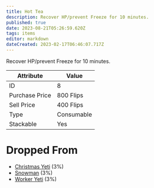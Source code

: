 ```yaml
---
title: Hot Tea
description: Recover HP/prevent Freeze for 10 minutes.
published: true
date: 2023-08-21T05:26:59.620Z
tags: items
editor: markdown
dateCreated: 2023-02-17T06:46:07.717Z
---
```


Recover HP/prevent Freeze for 10 minutes.

|Attribute|Value|
|-|-|
|ID|8|
|Purchase Price|800 Flips|
|Sell Price|400 Flips|
|Type|Consumable|
|Stackable|Yes|


# Dropped From
 * [Christmas Yeti](/monsters/christmas-yeti) (3%)
 * [Snowman](/monsters/snowman) (3%)
 * [Worker Yeti](/monsters/worker-yeti) (3%)
